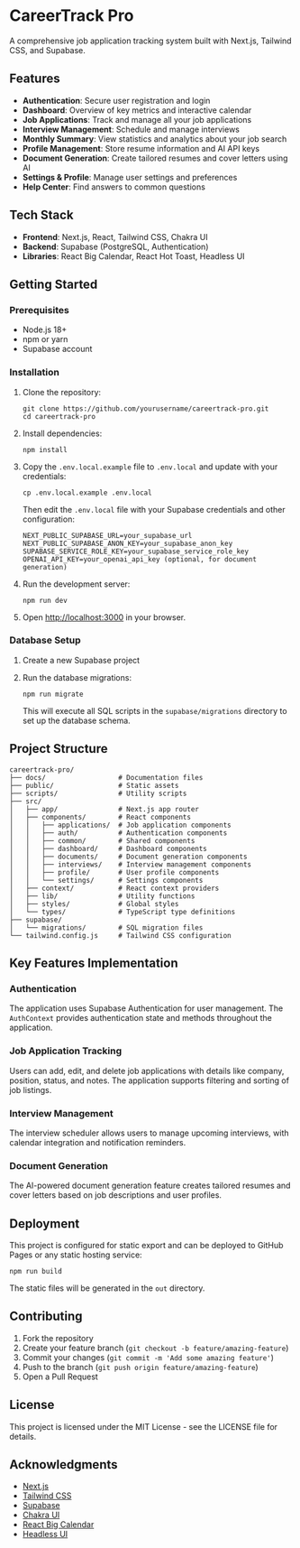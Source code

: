 # CareerTrack Pro

A comprehensive job application tracking system built with Next.js, Tailwind CSS, and Supabase.

## Features

- **Authentication**: Secure user registration and login
- **Dashboard**: Overview of key metrics and interactive calendar
- **Job Applications**: Track and manage all your job applications
- **Interview Management**: Schedule and manage interviews
- **Monthly Summary**: View statistics and analytics about your job search
- **Profile Management**: Store resume information and AI API keys
- **Document Generation**: Create tailored resumes and cover letters using AI
- **Settings & Profile**: Manage user settings and preferences
- **Help Center**: Find answers to common questions

## Tech Stack

- **Frontend**: Next.js, React, Tailwind CSS, Chakra UI
- **Backend**: Supabase (PostgreSQL, Authentication)
- **Libraries**: React Big Calendar, React Hot Toast, Headless UI

## Getting Started

### Prerequisites

- Node.js 18+
- npm or yarn
- Supabase account

### Installation

1. Clone the repository:

   ```
   git clone https://github.com/yourusername/careertrack-pro.git
   cd careertrack-pro
   ```

2. Install dependencies:

   ```
   npm install
   ```

3. Copy the `.env.local.example` file to `.env.local` and update with your credentials:

   ```
   cp .env.local.example .env.local
   ```

   Then edit the `.env.local` file with your Supabase credentials and other configuration:

   ```
   NEXT_PUBLIC_SUPABASE_URL=your_supabase_url
   NEXT_PUBLIC_SUPABASE_ANON_KEY=your_supabase_anon_key
   SUPABASE_SERVICE_ROLE_KEY=your_supabase_service_role_key
   OPENAI_API_KEY=your_openai_api_key (optional, for document generation)
   ```

4. Run the development server:

   ```
   npm run dev
   ```

5. Open [http://localhost:3000](http://localhost:3000) in your browser.

### Database Setup

1. Create a new Supabase project
2. Run the database migrations:

   ```
   npm run migrate
   ```

   This will execute all SQL scripts in the `supabase/migrations` directory to set up the database schema.

## Project Structure

```
careertrack-pro/
├── docs/                  # Documentation files
├── public/                # Static assets
├── scripts/               # Utility scripts
├── src/
│   ├── app/               # Next.js app router
│   ├── components/        # React components
│   │   ├── applications/  # Job application components
│   │   ├── auth/          # Authentication components
│   │   ├── common/        # Shared components
│   │   ├── dashboard/     # Dashboard components
│   │   ├── documents/     # Document generation components
│   │   ├── interviews/    # Interview management components
│   │   ├── profile/       # User profile components
│   │   └── settings/      # Settings components
│   ├── context/           # React context providers
│   ├── lib/               # Utility functions
│   ├── styles/            # Global styles
│   └── types/             # TypeScript type definitions
├── supabase/
│   └── migrations/        # SQL migration files
└── tailwind.config.js     # Tailwind CSS configuration
```

## Key Features Implementation

### Authentication

The application uses Supabase Authentication for user management. The `AuthContext` provides authentication state and methods throughout the application.

### Job Application Tracking

Users can add, edit, and delete job applications with details like company, position, status, and notes. The application supports filtering and sorting of job listings.

### Interview Management

The interview scheduler allows users to manage upcoming interviews, with calendar integration and notification reminders.

### Document Generation

The AI-powered document generation feature creates tailored resumes and cover letters based on job descriptions and user profiles.

## Deployment

This project is configured for static export and can be deployed to GitHub Pages or any static hosting service:

```
npm run build
```

The static files will be generated in the `out` directory.

## Contributing

1. Fork the repository
2. Create your feature branch (`git checkout -b feature/amazing-feature`)
3. Commit your changes (`git commit -m 'Add some amazing feature'`)
4. Push to the branch (`git push origin feature/amazing-feature`)
5. Open a Pull Request

## License

This project is licensed under the MIT License - see the LICENSE file for details.

## Acknowledgments

- [Next.js](https://nextjs.org/)
- [Tailwind CSS](https://tailwindcss.com/)
- [Supabase](https://supabase.io/)
- [Chakra UI](https://chakra-ui.com/)
- [React Big Calendar](https://github.com/jquense/react-big-calendar)
- [Headless UI](https://headlessui.com/)
